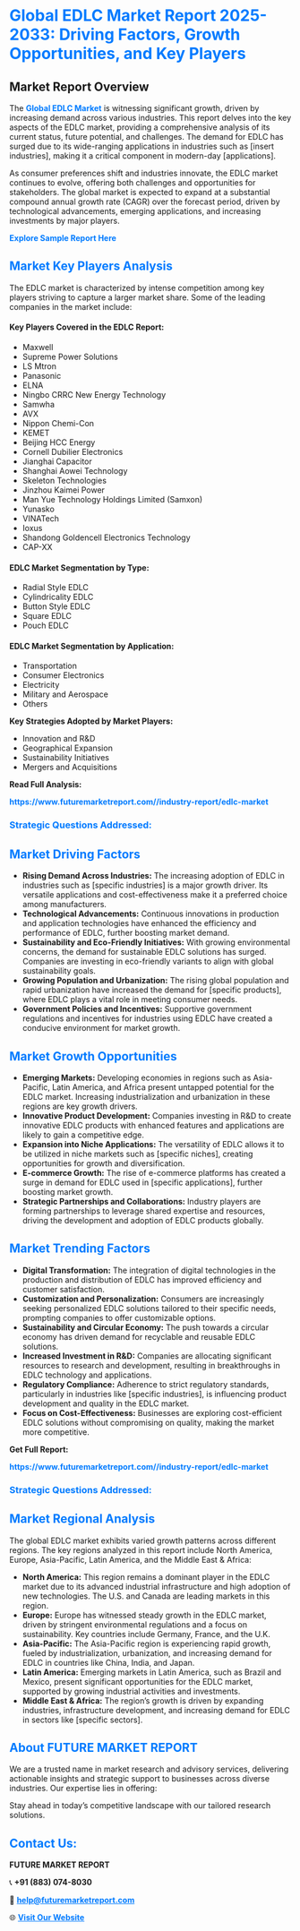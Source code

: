 <h1 style="color: #007BFF;">Global EDLC Market Report 2025-2033: Driving Factors, Growth Opportunities, and Key Players</h1>

<section id="overview">
<h2>Market Report Overview</h2>
<p>The <a href="https://www.futuremarketreport.com//industry-report/edlc-market" style="color: #007BFF; text-decoration: none;"><strong>Global EDLC Market</strong></a> is witnessing significant growth, driven by increasing demand across various industries. This report delves into the key aspects of the EDLC market, providing a comprehensive analysis of its current status, future potential, and challenges. The demand for EDLC has surged due to its wide-ranging applications in industries such as [insert industries], making it a critical component in modern-day [applications].</p>
<p>As consumer preferences shift and industries innovate, the EDLC market continues to evolve, offering both challenges and opportunities for stakeholders. The global market is expected to expand at a substantial compound annual growth rate (CAGR) over the forecast period, driven by technological advancements, emerging applications, and increasing investments by major players.</p>
</section>

<section id="overview">
<p><a href="https://www.futuremarketreport.com//request-sample/reportId=82520" style="color: #007BFF; text-decoration: none;"><strong>Explore Sample Report Here</strong></a></p>
</section>

<section id="key-players">
<h2 style="color: #007BFF;">Market Key Players Analysis</h2>
<p>The EDLC market is characterized by intense competition among key players striving to capture a larger market share. Some of the leading companies in the market include:</p>
<h4>Key Players Covered in the EDLC Report:</h4>
<ul><li>Maxwell</li><li>Supreme Power Solutions</li><li>LS Mtron</li><li>Panasonic</li><li>ELNA</li><li>Ningbo CRRC New Energy Technology</li><li>Samwha</li><li>AVX</li><li>Nippon Chemi-Con</li><li>KEMET</li><li>Beijing HCC Energy</li><li>Cornell Dubilier Electronics</li><li>Jianghai Capacitor</li><li>Shanghai Aowei Technology</li><li>Skeleton Technologies</li><li>Jinzhou Kaimei Power</li><li>Man Yue Technology Holdings Limited (Samxon)</li><li>Yunasko</li><li>VINATech</li><li>Ioxus</li><li>Shandong Goldencell Electronics Technology</li><li>CAP-XX</li></ul>
<h4>EDLC Market Segmentation by Type:</h4>
<ul><li>Radial Style EDLC</li><li>Cylindricality EDLC</li><li>Button Style EDLC</li><li>Square EDLC</li><li>Pouch EDLC</li></ul>

<h4>EDLC Market Segmentation by Application:</h4>
<ul><li>Transportation</li><li>Consumer Electronics</li><li>Electricity</li><li>Military and Aerospace</li><li>Others</li></ul>
<p><strong>Key Strategies Adopted by Market Players:</strong></p>
<ul>
<li>Innovation and R&D</li>
<li>Geographical Expansion</li>
<li>Sustainability Initiatives</li>
<li>Mergers and Acquisitions</li>
</ul>
</section>

<section>
<p><strong>Read Full Analysis: </strong></p><a href="https://www.futuremarketreport.com//industry-report/edlc-market" style="color: #007BFF; text-decoration: none;"><strong>https://www.futuremarketreport.com//industry-report/edlc-market</strong></a>
<h3 style="color: #007BFF;">Strategic Questions Addressed:</h3>
</section>

<section id="driving-factors">
<h2 style="color: #007BFF;">Market Driving Factors</h2>
<ul>
<li><strong>Rising Demand Across Industries:</strong> The increasing adoption of EDLC in industries such as [specific industries] is a major growth driver. Its versatile applications and cost-effectiveness make it a preferred choice among manufacturers.</li>
<li><strong>Technological Advancements:</strong> Continuous innovations in production and application technologies have enhanced the efficiency and performance of EDLC, further boosting market demand.</li>
<li><strong>Sustainability and Eco-Friendly Initiatives:</strong> With growing environmental concerns, the demand for sustainable EDLC solutions has surged. Companies are investing in eco-friendly variants to align with global sustainability goals.</li>
<li><strong>Growing Population and Urbanization:</strong> The rising global population and rapid urbanization have increased the demand for [specific products], where EDLC plays a vital role in meeting consumer needs.</li>
<li><strong>Government Policies and Incentives:</strong> Supportive government regulations and incentives for industries using EDLC have created a conducive environment for market growth.</li>
</ul>
</section>

<section id="growth-opportunities">
<h2 style="color: #007BFF;">Market Growth Opportunities</h2>
<ul>
<li><strong>Emerging Markets:</strong> Developing economies in regions such as Asia-Pacific, Latin America, and Africa present untapped potential for the EDLC market. Increasing industrialization and urbanization in these regions are key growth drivers.</li>
<li><strong>Innovative Product Development:</strong> Companies investing in R&D to create innovative EDLC products with enhanced features and applications are likely to gain a competitive edge.</li>
<li><strong>Expansion into Niche Applications:</strong> The versatility of EDLC allows it to be utilized in niche markets such as [specific niches], creating opportunities for growth and diversification.</li>
<li><strong>E-commerce Growth:</strong> The rise of e-commerce platforms has created a surge in demand for EDLC used in [specific applications], further boosting market growth.</li>
<li><strong>Strategic Partnerships and Collaborations:</strong> Industry players are forming partnerships to leverage shared expertise and resources, driving the development and adoption of EDLC products globally.</li>
</ul>
</section>

<section id="trending-factors">
<h2 style="color: #007BFF;">Market Trending Factors</h2>
<ul>
<li><strong>Digital Transformation:</strong> The integration of digital technologies in the production and distribution of EDLC has improved efficiency and customer satisfaction.</li>
<li><strong>Customization and Personalization:</strong> Consumers are increasingly seeking personalized EDLC solutions tailored to their specific needs, prompting companies to offer customizable options.</li>
<li><strong>Sustainability and Circular Economy:</strong> The push towards a circular economy has driven demand for recyclable and reusable EDLC solutions.</li>
<li><strong>Increased Investment in R&D:</strong> Companies are allocating significant resources to research and development, resulting in breakthroughs in EDLC technology and applications.</li>
<li><strong>Regulatory Compliance:</strong> Adherence to strict regulatory standards, particularly in industries like [specific industries], is influencing product development and quality in the EDLC market.</li>
<li><strong>Focus on Cost-Effectiveness:</strong> Businesses are exploring cost-efficient EDLC solutions without compromising on quality, making the market more competitive.</li>
</ul>
</section>

<section>
<p><strong>Get Full Report: </strong></p><a href="https://www.futuremarketreport.com//industry-report/edlc-market" style="color: #007BFF; text-decoration: none;"><strong>https://www.futuremarketreport.com//industry-report/edlc-market</strong></a>
<h3 style="color: #007BFF;">Strategic Questions Addressed:</h3>
</section>


<section id="regional-analysis">
<h2 style="color: #007BFF;">Market Regional Analysis</h2>
<p>The global EDLC market exhibits varied growth patterns across different regions. The key regions analyzed in this report include North America, Europe, Asia-Pacific, Latin America, and the Middle East & Africa:</p>
<ul>
<li><strong>North America:</strong> This region remains a dominant player in the EDLC market due to its advanced industrial infrastructure and high adoption of new technologies. The U.S. and Canada are leading markets in this region.</li>
<li><strong>Europe:</strong> Europe has witnessed steady growth in the EDLC market, driven by stringent environmental regulations and a focus on sustainability. Key countries include Germany, France, and the U.K.</li>
<li><strong>Asia-Pacific:</strong> The Asia-Pacific region is experiencing rapid growth, fueled by industrialization, urbanization, and increasing demand for EDLC in countries like China, India, and Japan.</li>
<li><strong>Latin America:</strong> Emerging markets in Latin America, such as Brazil and Mexico, present significant opportunities for the EDLC market, supported by growing industrial activities and investments.</li>
<li><strong>Middle East & Africa:</strong> The region’s growth is driven by expanding industries, infrastructure development, and increasing demand for EDLC in sectors like [specific sectors].</li>
</ul>
</section>

<footer>
<h2 style="color: #007BFF;">About FUTURE MARKET REPORT</h2>
<p>We are a trusted name in market research and advisory services, delivering actionable insights and strategic support to businesses across diverse industries. Our expertise lies in offering:</p>

<p>Stay ahead in today’s competitive landscape with our tailored research solutions.</p>

<h2 style="color: #007BFF;">Contact Us:</h2>
<p><strong>FUTURE MARKET REPORT</strong></p>
<p>📞 <strong>+91 (883) 074-8030</strong></p>
<p>📧 <strong><a href="mailto:help@futuremarketreport.com" style="color: #007BFF;">help@futuremarketreport.com</a></strong></p>
<p>🌐 <strong><a href="https://www.futuremarketreport.com/" style="color: #007BFF;">Visit Our Website</a></strong></p>
</footer>
